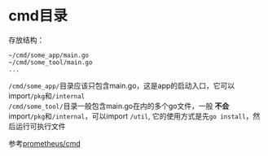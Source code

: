 
# cmd目录

存放结构：
```text
~/cmd/some_app/main.go
~/cmd/some_tool/main.go
...
```

`/cmd/some_app/`目录应该只包含main.go，这是app的启动入口，它可以import`/pkg`和`/internal`  
`/cmd/some_tool/`目录一般包含main.go在内的多个go文件，一般 **不会** import`/pkg`和`/internal`，可以import `/util`,
它的使用方式是先`go install`，然后运行可执行文件

参考[prometheus/cmd][1]

[1]: https://github.com/prometheus/prometheus/tree/master/cmd